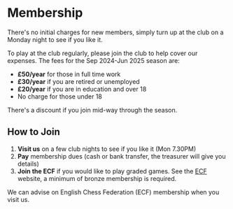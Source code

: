 # Membership

There's no initial charges for new members, simply turn up at the club on a Monday night to see if you like it.

To play at the club regularly, please join the club to help cover our expenses. The fees for the Sep 2024-Jun 2025 season are:
- **£50/year** for those in full time work</li>
- **£30/year** if you are retired or unemployed</li>
- **£20/year** if you are in education and over 18</li>
- No charge for those under 18

There's a discount if you join mid-way through the season.</p>

## How to Join

1. **Visit us** on a few club nights to see if you like it (Mon 7.30PM)
3. **Pay** membership dues (cash or bank transfer, the treasurer will give you details)
2. **Join the ECF** if you would like to play graded games. See the [ECF](https://www.englishchess.org.uk/ecf-membership-rates-and-joining-details/) website, a minimum of bronze membership is required.

We can advise on English Chess Federation (ECF)  membership when you visit us.
